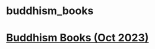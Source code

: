 # buddhism_books

# [Buddhism Books (Oct 2023)](https://survival8.blogspot.com/2023/10/buddhism-books-oct-2023.html)
